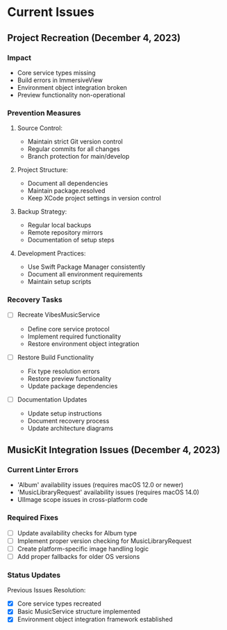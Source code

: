 # Current Issues

## Project Recreation (December 4, 2023)

### Impact
- Core service types missing
- Build errors in ImmersiveView
- Environment object integration broken
- Preview functionality non-operational

### Prevention Measures
1. Source Control:
   - Maintain strict Git version control
   - Regular commits for all changes
   - Branch protection for main/develop

2. Project Structure:
   - Document all dependencies
   - Maintain package.resolved
   - Keep XCode project settings in version control

3. Backup Strategy:
   - Regular local backups
   - Remote repository mirrors
   - Documentation of setup steps

4. Development Practices:
   - Use Swift Package Manager consistently
   - Document all environment requirements
   - Maintain setup scripts

### Recovery Tasks
- [ ] Recreate VibesMusicService
  - Define core service protocol
  - Implement required functionality
  - Restore environment object integration
  
- [ ] Restore Build Functionality
  - Fix type resolution errors
  - Restore preview functionality
  - Update package dependencies

- [ ] Documentation Updates
  - Update setup instructions
  - Document recovery process
  - Update architecture diagrams

## MusicKit Integration Issues (December 4, 2023)

### Current Linter Errors
- 'Album' availability issues (requires macOS 12.0 or newer)
- 'MusicLibraryRequest' availability issues (requires macOS 14.0)
- UIImage scope issues in cross-platform code

### Required Fixes
- [ ] Update availability checks for Album type
- [ ] Implement proper version checking for MusicLibraryRequest
- [ ] Create platform-specific image handling logic
- [ ] Add proper fallbacks for older OS versions

### Status Updates
Previous Issues Resolution:
- [x] Core service types recreated
- [x] Basic MusicService structure implemented
- [x] Environment object integration framework established